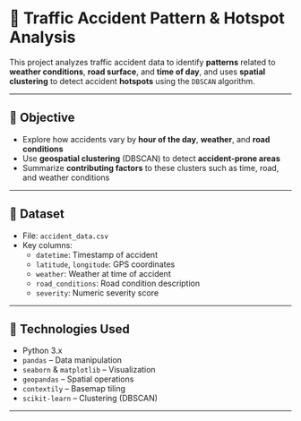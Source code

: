# 🚧 Traffic Accident Pattern & Hotspot Analysis

This project analyzes traffic accident data to identify **patterns** related to **weather conditions**, **road surface**, and **time of day**, and uses **spatial clustering** to detect accident **hotspots** using the `DBSCAN` algorithm.

---

## 🎯 Objective

- Explore how accidents vary by **hour of the day**, **weather**, and **road conditions**
- Use **geospatial clustering** (DBSCAN) to detect **accident-prone areas**
- Summarize **contributing factors** to these clusters such as time, road, and weather conditions

---

## 📂 Dataset

- File: `accident_data.csv`
- Key columns:
  - `datetime`: Timestamp of accident
  - `latitude`, `longitude`: GPS coordinates
  - `weather`: Weather at time of accident
  - `road_conditions`: Road condition description
  - `severity`: Numeric severity score

---

## 🧰 Technologies Used

- Python 3.x
- `pandas` – Data manipulation
- `seaborn` & `matplotlib` – Visualization
- `geopandas` – Spatial operations
- `contextily` – Basemap tiling
- `scikit-learn` – Clustering (DBSCAN)

---



